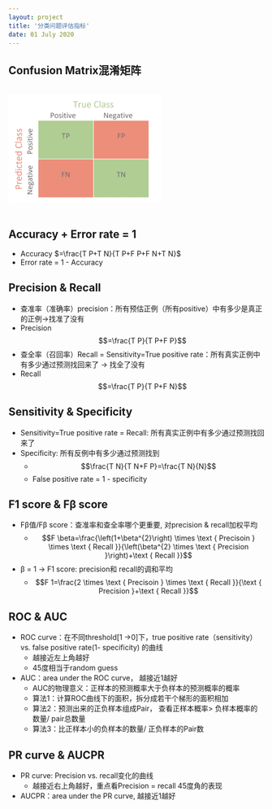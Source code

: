 ```yaml
---
layout: project
title: '分类问题评估指标'
date: 01 July 2020
---
```

## Confusion Matrix混淆矩阵
<br>
<img src="/assets/img/knowledge/overview/confusion_matrix.jpg" width="60%" />
<br><br>

## Accuracy + Error rate = 1
- Accuracy $=\frac{T P+T N}{T P+F P+F N+T N}$
- Error rate = 1 - Accuracy

## Precision & Recall
- 查准率（准确率）precision：所有预估正例（所有positive）中有多少是真正的正例->找准了没有
- Precision $$=\frac{T P}{T P+F P}$$
- 查全率（召回率）Recall = Sensitivity=True positive rate：所有真实正例中有多少通过预测找回来了 -> 找全了没有
- Recall $$=\frac{T P}{T P+F N}$$

## Sensitivity & Specificity
- Sensitivity=True positive rate = Recall:  所有真实正例中有多少通过预测找回来了
- Specificity: 所有反例中有多少通过预测找到
  - $$\frac{T N}{T N+F P}=\frac{T N}{N}$$
  - False positive rate = 1 - specificity

## F1 score  & Fβ score
- Fβ值/Fβ score：查准率和查全率哪个更重要, 对precision & recall加权平均
  - $$F \beta=\frac{\left(1+\beta^{2}\right) \times \text { Precisoin } \times \text { Recall }}{\left(\beta^{2} \times \text { Precision }\right)+\text { Recall }}$$
- β = 1 -> F1 score: precision和 recall的调和平均
  - $$F 1=\frac{2 \times \text { Precisoin } \times \text { Recall }}{\text { Precision }+\text { Recall }}$$ 

## ROC & AUC
- ROC curve：在不同threshold[1 ->0]下，true positive rate（sensitivity） vs. false positive rate(1- specificity) 的曲线
  - 越接近左上角越好
  - 45度相当于random guess
- AUC：area under the ROC curve， 越接近1越好
  - AUC的物理意义：正样本的预测概率大于负样本的预测概率的概率
  - 算法1：计算ROC曲线下的面积，拆分成若干个梯形的面积相加
  - 算法2：预测出来的正负样本组成Pair， 查看正样本概率> 负样本概率的数量/ pair总数量
  - 算法3：比正样本小的负样本的数量/ 正负样本的Pair数  
  
## PR curve & AUCPR
- PR curve: Precision vs. recall变化的曲线
  - 越接近右上角越好，重点看Precision = recall 45度角的表现
- AUCPR：area under the PR curve, 越接近1越好
